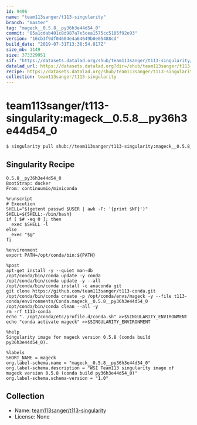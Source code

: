 ```yaml
---
id: 9496
name: "team113sanger/t113-singularity"
branch: "master"
tag: "mageck__0.5.8__py36h3e44d54_0"
commit: "85a1cdab401c8d987a7e5cea1575cc5105f92e93"
version: "16cb3f9df04604e4a64649b0e05488cd"
build_date: "2019-07-31T13:38:54.817Z"
size_mb: 1149
size: 373329951
sif: "https://datasets.datalad.org/shub/team113sanger/t113-singularity/mageck__0.5.8__py36h3e44d54_0/2019-07-31-85a1cdab-16cb3f9d/16cb3f9df04604e4a64649b0e05488cd.simg"
datalad_url: https://datasets.datalad.org?dir=/shub/team113sanger/t113-singularity/mageck__0.5.8__py36h3e44d54_0/2019-07-31-85a1cdab-16cb3f9d/
recipe: https://datasets.datalad.org/shub/team113sanger/t113-singularity/mageck__0.5.8__py36h3e44d54_0/2019-07-31-85a1cdab-16cb3f9d/Singularity
collection: team113sanger/t113-singularity
---
```


# team113sanger/t113-singularity:mageck__0.5.8__py36h3e44d54_0

```bash
$ singularity pull shub://team113sanger/t113-singularity:mageck__0.5.8__py36h3e44d54_0
```

## Singularity Recipe

```singularity
0.5.8__py36h3e44d54_0
BootStrap: docker
From: continuumio/miniconda

%runscript
# Execution
SHELL="$(getent passwd $USER | awk -F: '{print $NF}')"
SHELL=${SHELL:-/bin/bash}
if [ $# -eq 0 ]; then
  exec $SHELL -l
else
  exec "$@"
fi

%environment
export PATH=/opt/conda/bin:${PATH}

%post
apt-get install -y --quiet man-db
/opt/conda/bin/conda update -y conda
/opt/conda/bin/conda update -y --all
/opt/conda/bin/conda install -c anaconda git
git clone https://github.com/team113sanger/t113-conda.git
/opt/conda/bin/conda create -p /opt/conda/envs/mageck -y --file t113-conda/environments/Conda.mageck__0.5.8__py36h3e44d54_0
/opt/conda/bin/conda clean --all -y
rm -rf t113-conda
echo ". /opt/conda/etc/profile.d/conda.sh" >>$SINGULARITY_ENVIRONMENT
echo "conda activate mageck" >>$SINGULARITY_ENVIRONMENT

%help
Singularity image for mageck version 0.5.8 (conda build py36h3e44d54_0).

%labels
SHORT_NAME = mageck
org.label-schema.name = "mageck__0.5.8__py36h3e44d54_0"
org.label-schema.description = "WSI Team113 singularity image of mageck version 0.5.8 (conda build py36h3e44d54_0)"
org.label-schema.schema-version = "1.0"
```

## Collection

 - Name: [team113sanger/t113-singularity](https://github.com/team113sanger/t113-singularity)
 - License: None


